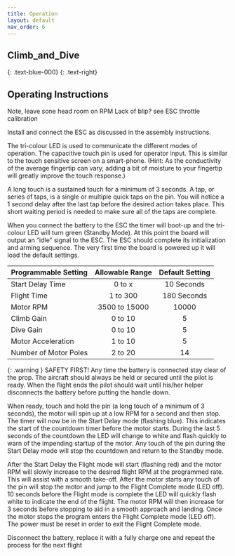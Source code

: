 ```yaml
---
title: Operation
layout: default
nav_order: 6
---
```


## **Climb_and_Dive** ##
{: .text-blue-000}
{: .text-right}

## Operating Instructions ##

Note, leave sone head room on RPM
Lack of blip? see ESC throttle calibration


Install and connect the ESC as discussed in the assembly instructions.

The tri-colour LED is used to communicate the different modes of operation.  The capacitive touch pin is used for operator input.  This is similar to the touch sensitive screen on a smart-phone.  (Hint: As the conductivity of the average fingertip can vary, adding a bit of moisture to your fingertip will greatly improve the touch response.)

A long touch is a sustained touch for a minimum of 3 seconds.  A tap, or series of taps, is a single or multiple quick taps on the pin.  You will notice a 1 second delay after the last tap before the desired action takes place.  This short waiting period is needed to make sure all of the taps are complete.

When you connect the battery to the ESC the timer will boot-up and the tri-colour LED will turn green (Standby Mode).  At this point the board will output an “idle” signal to the ESC.  The ESC should complete its initialization and arming sequence.
The very first time the board is powered up it will load the default settings.

| Programmable Setting | Allowable Range | Default Setting |
| --- | :---: | :---: |
| Start Delay Time | 0 to x | 10 Seconds |
| Flight Time | 1 to 300 | 180 Seconds |
| Motor RPM | 3500 to 15000 | 10000 |
| Climb Gain | 0 to 10 | 5 |
| Dive Gain | 0 to 10 | 5 |
| Motor Acceleration | 1 to 10 | 5 |
| Number of Motor Poles | 2 to 20 | 14 |

{: .warning }
SAFETY FIRST!  Any time the battery is connected stay clear of the prop.  The aircraft should always be held or secured until the pilot is ready.  When the flight ends the pilot should wait until his/her helper disconnects the battery before putting the handle down.

When ready, touch and hold the pin (a long touch of a minimum of 3 seconds), the motor will spin up at a low RPM for a second and then stop.  The timer will now be in the Start Delay mode (flashing blue).  This indicates the start of the countdown timer before the motor starts.  During the last 5 seconds of the countdown the LED will change to white and flash quickly to warn of the impending startup of the motor.  Any touch of the pin during the Start Delay mode will stop the countdown and return to the Standby mode.

After the Start Delay the Flight mode will start (flashing red) and the motor RPM will slowly increase to the desired flight RPM at the programmed rate.  This will assist with a smooth take-off.  After the motor starts any touch of the pin will stop the motor and jump to the Flight Complete mode (LED off). 10 seconds before the Flight mode is complete the LED will quickly flash white to indicate the end of the flight.  The motor RPM will then increase for 3 seconds before stopping to aid in a smooth approach and landing.  Once the motor stops the program enters the Flight Complete mode (LED off).  The power must be reset in order to exit the Flight Complete mode.

Disconnect the battery, replace it with a fully charge one and repeat the process for the next flight
